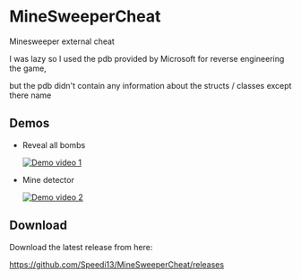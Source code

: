 # MineSweeperCheat
Minesweeper external cheat

I was lazy so I used the pdb provided by Microsoft for reverse engineering the game,

but the pdb didn't contain any information about the structs / classes except there name

## Demos
- Reveal all bombs

  [![Demo video 1](https://j.gifs.com/YvXOx2.gif)](https://www.youtube.com/watch?v=jJDoxG_l7pw)

- Mine detector

  [![Demo video 2](https://j.gifs.com/gLXlVk.gif)](https://www.youtube.com/watch?v=KXi1rmC9-3E)

## Download

Download the latest release from here:

https://github.com/Speedi13/MineSweeperCheat/releases
